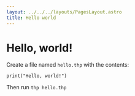 ```yaml
---
layout: ../../../layouts/PagesLayout.astro
title: Hello world
---
```


# Hello, world!

Create a file named `hello.thp` with the contents:

```thp
print("Hello, world!")
```

Then run `thp hello.thp`

